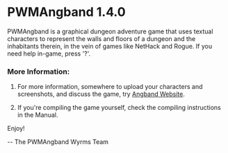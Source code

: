# PWMAngband 1.4.0

PWMAngband is a graphical dungeon adventure game that uses textual characters
to represent the walls and floors of a dungeon and the inhabitants therein,
in the vein of games like NetHack and Rogue. If you need help in-game,
press '?'.

### More Information:

1. For more information, somewhere to upload your characters and screenshots, and discuss the game, try [Angband Website](http://angband.oook.cz/).

2. If you're compiling the game yourself, check the compiling instructions in the Manual.


Enjoy!

-- The PWMAngband Wyrms Team